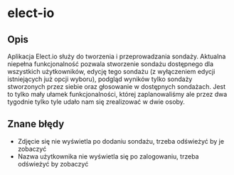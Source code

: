 # elect-io

## Opis

Aplikacja Elect.io służy do tworzenia i przeprowadzania sondaży. Aktualna niepełna funkcjonalność pozwala stworzenie sondażu dostępnego dla wszystkich użytkowników, edycję tego sondażu (z wyłączeniem edycji istniejących już opcji wyboru), podgląd wyników tylko sondaży stworzonych przez siebie oraz głosowanie w dostępnych sondażach. Jest to tylko mały ułamek funkcjonalności, której zaplanowaliśmy ale przez dwa tygodnie tylko tyle udało nam się zrealizować w dwie osoby.

## Znane błędy

- Zdjęcie się nie wyświetla po dodaniu sondażu, trzeba odświeżyć by je zobaczyć
- Nazwa użytkownika nie wyświetla się po zalogowaniu, trzeba odświeżyć by zobaczyć
